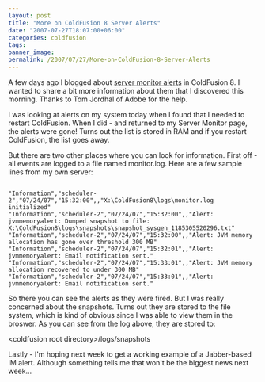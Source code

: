 ```yaml
---
layout: post
title: "More on ColdFusion 8 Server Alerts"
date: "2007-07-27T18:07:00+06:00"
categories: coldfusion 
tags: 
banner_image: 
permalink: /2007/07/27/More-on-ColdFusion-8-Server-Alerts
---
```


A few days ago I blogged about <a href="http://www.raymondcamden.com/index.cfm/2007/7/25/Server-Monitor-Alerts-in-ColdFusion-8">server monitor alerts</a> in ColdFusion 8. I wanted to share a bit more information about them that I discovered this morning. Thanks to Tom Jordhal of Adobe for the help. 

I was looking at alerts on my system today when I found that I needed to restart ColdFusion. When I did - and returned to my Server Monitor page, the alerts were gone! Turns out the list is stored in RAM and if you restart ColdFusion, the list goes away.

But there are two other places where you can look for information. First off - all events are logged to a file named monitor.log. Here are a few sample lines from my own server:

<code>
"Information","scheduler-2","07/24/07","15:32:00",,"X:\ColdFusion8\logs\monitor.log initialized"
"Information","scheduler-2","07/24/07","15:32:00",,"Alert: jvmmemoryalert: Dumped snapshot to file: X:\ColdFusion8\logs\snapshots\snapshot_sysgen_1185305520296.txt"
"Information","scheduler-2","07/24/07","15:32:00",,"Alert: JVM memory allocation has gone over threshold 300 MB"
"Information","scheduler-2","07/24/07","15:32:01",,"Alert: jvmmemoryalert: Email notification sent."
"Information","scheduler-2","07/24/07","15:33:01",,"Alert: JVM memory allocation recovered to under 300 MB"
"Information","scheduler-2","07/24/07","15:33:01",,"Alert: jvmmemoryalert: Email notification sent."
</code>

So there you can see the alerts as they were fired. But I was really concerned about the snapshots. Turns out they are stored to the file system, which is kind of obvious since I was able to view them in the broswer. As you can see from the log above, they are stored to:

&lt;coldfusion root directory&gt;/logs/snapshots

Lastly - I'm hoping next week to get a working example of a Jabber-based IM alert. Although something tells me that won't be the biggest news next week...